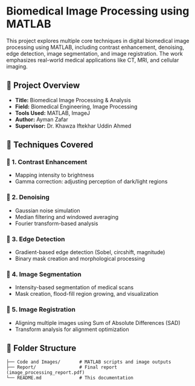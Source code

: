 # Biomedical Image Processing using MATLAB

This project explores multiple core techniques in digital biomedical image processing using MATLAB, including contrast enhancement, denoising, edge detection, image segmentation, and image registration. The work emphasizes real-world medical applications like CT, MRI, and cellular imaging.

## 📄 Project Overview

- **Title:** Biomedical Image Processing & Analysis
- **Field:** Biomedical Engineering, Image Processing
- **Tools Used:** MATLAB, ImageJ
- **Author:** Ayman Zafar
- **Supervisor:** Dr. Khawza Iftekhar Uddin Ahmed

## 🧠 Techniques Covered

### 🔹 1. Contrast Enhancement
- Mapping intensity to brightness
- Gamma correction: adjusting perception of dark/light regions

### 🔹 2. Denoising
- Gaussian noise simulation
- Median filtering and windowed averaging
- Fourier transform-based analysis

### 🔹 3. Edge Detection
- Gradient-based edge detection (Sobel, circshift, magnitude)
- Binary mask creation and morphological processing

### 🔹 4. Image Segmentation
- Intensity-based segmentation of medical scans
- Mask creation, flood-fill region growing, and visualization

### 🔹 5. Image Registration
- Aligning multiple images using Sum of Absolute Differences (SAD)
- Transform analysis for alignment optimization

## 📂 Folder Structure

```text
├── Code and Images/       # MATLAB scripts and image outputs
├── Report/                # Final report (image_processing_report.pdf)
└── README.md              # This documentation
